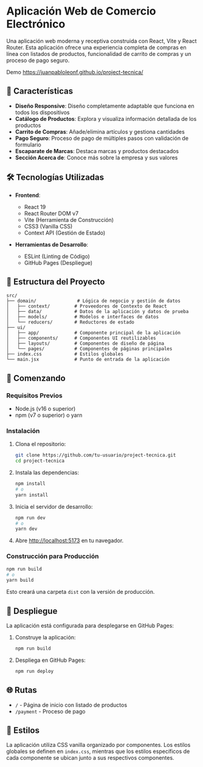 # Aplicación Web de Comercio Electrónico

Una aplicación web moderna y receptiva construida con React, Vite y React Router. Esta aplicación ofrece una experiencia completa de compras en línea con listados de productos, funcionalidad de carrito de compras y un proceso de pago seguro.

Demo <https://juanpabloleonf.github.io/project-tecnica/>

## 🚀 Características

- **Diseño Responsive**: Diseño completamente adaptable que funciona en todos los dispositivos
- **Catálogo de Productos**: Explora y visualiza información detallada de los productos
- **Carrito de Compras**: Añade/elimina artículos y gestiona cantidades
- **Pago Seguro**: Proceso de pago de múltiples pasos con validación de formulario
- **Escaparate de Marcas**: Destaca marcas y productos destacados
- **Sección Acerca de**: Conoce más sobre la empresa y sus valores

## 🛠️ Tecnologías Utilizadas

- **Frontend**:
  - React 19
  - React Router DOM v7
  - Vite (Herramienta de Construcción)
  - CSS3 (Vanilla CSS)
  - Context API (Gestión de Estado)

- **Herramientas de Desarrollo**:
  - ESLint (Linting de Código)
  - GitHub Pages (Despliegue)

## 📂 Estructura del Proyecto

```
src/
├── domain/               # Lógica de negocio y gestión de datos
│   ├── context/         # Proveedores de Contexto de React
│   ├── data/            # Datos de la aplicación y datos de prueba
│   ├── models/          # Modelos e interfaces de datos
│   └── reducers/        # Reductores de estado
├── ui/
│   ├── app/             # Componente principal de la aplicación
│   ├── components/      # Componentes UI reutilizables
│   ├── layouts/         # Componentes de diseño de página
│   └── pages/           # Componentes de páginas principales
├── index.css            # Estilos globales
└── main.jsx             # Punto de entrada de la aplicación
```

## 🚀 Comenzando

### Requisitos Previos

- Node.js (v16 o superior)
- npm (v7 o superior) o yarn

### Instalación

1. Clona el repositorio:
   ```bash
   git clone https://github.com/tu-usuario/project-tecnica.git
   cd project-tecnica
   ```

2. Instala las dependencias:
   ```bash
   npm install
   # o
   yarn install
   ```

3. Inicia el servidor de desarrollo:
   ```bash
   npm run dev
   # o
   yarn dev
   ```

4. Abre [http://localhost:5173](http://localhost:5173) en tu navegador.

### Construcción para Producción

```bash
npm run build
# o
yarn build
```

Esto creará una carpeta `dist` con la versión de producción.

## 🚀 Despliegue

La aplicación está configurada para desplegarse en GitHub Pages:

1. Construye la aplicación:
   ```bash
   npm run build
   ```

2. Despliega en GitHub Pages:
   ```bash
   npm run deploy
   ```

## 🌐 Rutas

- `/` - Página de inicio con listado de productos
- `/payment` - Proceso de pago

## 🎨 Estilos

La aplicación utiliza CSS vanilla organizado por componentes. Los estilos globales se definen en `index.css`, mientras que los estilos específicos de cada componente se ubican junto a sus respectivos componentes.